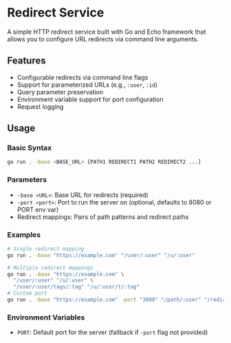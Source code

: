 # Redirect Service

A simple HTTP redirect service built with Go and Echo framework that allows you to configure URL redirects via command line arguments.

## Features

- Configurable redirects via command line flags
- Support for parameterized URLs (e.g., `:user`, `:id`)
- Query parameter preservation
- Environment variable support for port configuration
- Request logging

## Usage

### Basic Syntax

```bash
go run . -base <BASE_URL> [PATH1 REDIRECT1 PATH2 REDIRECT2 ...]
```

### Parameters

- `-base <URL>`: Base URL for redirects (required)
- `-port <port>`: Port to run the server on (optional, defaults to 8080 or PORT env var)
- Redirect mappings: Pairs of path patterns and redirect paths

### Examples

```bash
# Single redirect mapping
go run . -base "https://example.com" "/user/:user" "/u/:user"

# Multiple redirect mappings
go run . -base "https://example.com" \
  "/user/:user" "/u/:user" \
  "/user/:user/tags/:tag" "/u/:user/t/:tag"
# Custom port
go run . -base "https://example.com" -port "3000" "/path/:user" "/redirecthere/:user"
```

### Environment Variables

- `PORT`: Default port for the server (fallback if `-port` flag not provided)

